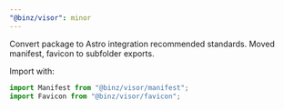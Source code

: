 ```yaml
---
"@binz/visor": minor
---
```


Convert package to Astro integration recommended standards. Moved manifest, favicon to subfolder exports.

Import with: 
```ts
import Manifest from "@binz/visor/manifest";
import Favicon from "@binz/visor/favicon";
```
